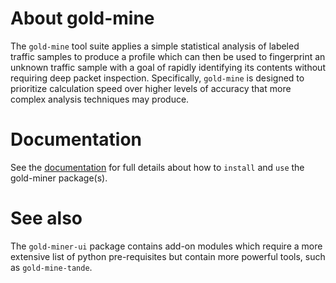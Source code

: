# About gold-mine

The `gold-mine` tool suite applies a simple statistical analysis of
labeled traffic samples to produce a profile which can then be used to
fingerprint an unknown traffic sample with a goal of rapidly
identifying its contents without requiring deep packet inspection.
Specifically, `gold-mine` is designed to prioritize calculation speed
over higher levels of accuracy that more complex analysis techniques
may produce.

# Documentation

See the [documentation] for full details about how to `install` and
`use` the gold-miner package(s).

[documentation]: https://gold-miner.readthedocs.io/en/latest/

# See also

The `gold-miner-ui` package contains add-on modules which require a
more extensive list of python pre-requisites but contain more powerful
tools, such as `gold-mine-tande`.
